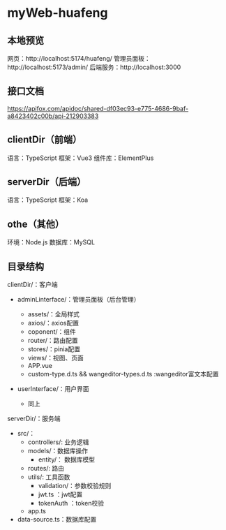 # myWeb-huafeng

## 本地预览
 网页：http://localhost:5174/huafeng/
 管理员面板：http://localhost:5173/admin/
 后端服务：http://localhost:3000

## 接口文档
https://apifox.com/apidoc/shared-df03ec93-e775-4686-9baf-a8423402c00b/api-212903383

## clientDir（前端）
语言：TypeScript
框架：Vue3
组件库：ElementPlus

## serverDir（后端）
语言：TypeScript
框架：Koa

## othe（其他）
环境：Node.js
数据库：MySQL

## 目录结构
clientDir/：客户端
- adminLinterface/：管理员面板（后台管理）
    - assets/：全局样式
    - axios/：axios配置
    - coponent/：组件
    - router/：路由配置
    - stores/：pinia配置
    - views/：视图、页面
    - APP.vue
    - custom-type.d.ts && wangeditor-types.d.ts :wangeditor富文本配置

- userInterface/：用户界面
    - 同上

serverDir/：服务端
- src/：
    - controllers/: 业务逻辑
    - models/：数据库操作
        - entity/： 数据库模型
    - routes/: 路由
    - utils/: 工具函数
        - validation/：参数校验规则
        - jwt.ts ：jwt配置
        - tokenAuth ：token校验
    - app.ts
- data-source.ts：数据库配置
